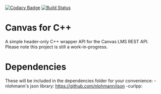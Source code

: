 [![Codacy Badge](https://api.codacy.com/project/badge/Grade/1bb776548b984a57b0e216a6676f0d01)](https://app.codacy.com/manual/asuradev99/Canvaspp?utm_source=github.com&utm_medium=referral&utm_content=asuradev99/Canvaspp&utm_campaign=Badge_Grade_Dashboard)
[![Build Status](https://circleci.com/gh/asuradev99/CppCanvas.svg?style=shield)](https://circleci.com/gh/asuradev99/CppCanvas)
# Canvas for C++
A simple header-only C++ wrapper API for the Canvas LMS REST API. 
Please note this project is still a work-in-progress.
# Dependencies 
These will be included in the dependencies folder for your convenience:
-nlohmann's json library: https://github.com/nlohmann/json
-curlpp: 